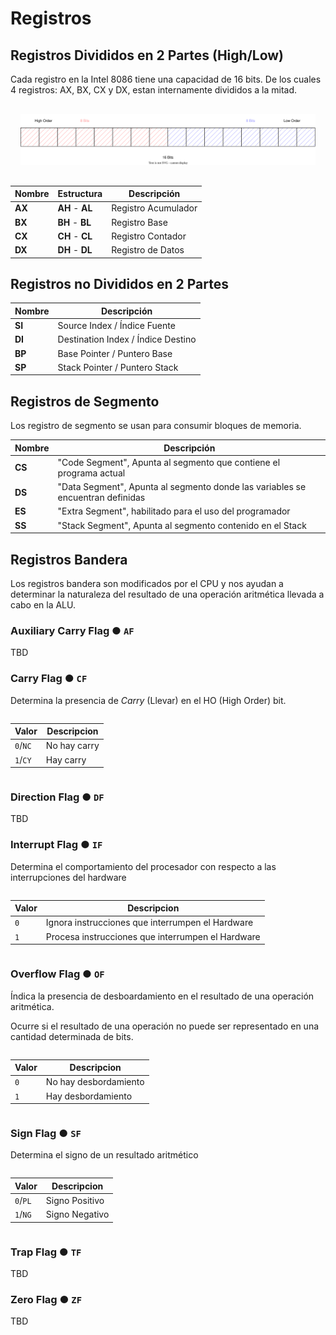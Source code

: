 # Registros

## Registros Divididos en 2 Partes (High/Low)

Cada registro en la Intel 8086 tiene una capacidad
de 16 bits. De los cuales 4 registros: AX,
BX, CX y DX, estan internamente divididos a la mitad.

<div style="padding: 1rem">
  <img src="images/registro.svg" />
</div>

Nombre | Estructura | Descripción
--- | --- | ---
**AX** | **AH** - **AL** | Registro Acumulador
**BX** | **BH** - **BL** | Registro Base
**CX** | **CH** - **CL** | Registro Contador
**DX** | **DH** - **DL** | Registro de Datos

## Registros no Divididos en 2 Partes

Nombre | Descripción
--- | ---
**SI** | Source Index / Índice Fuente
**DI** | Destination Index / Índice Destino
**BP** | Base Pointer / Puntero Base
**SP** | Stack Pointer / Puntero Stack

## Registros de Segmento

Los registro de segmento se usan para consumir
bloques de memoria.

Nombre | Descripción
--- | ---
**CS** | "Code Segment", Apunta al segmento que contiene el programa actual
**DS** | "Data Segment", Apunta al segmento donde las variables se encuentran definidas
**ES** | "Extra Segment", habilitado para el uso del programador
**SS** | "Stack Segment", Apunta al segmento contenido en el Stack

## Registros Bandera

Los registros bandera son modificados por el CPU y
nos ayudan a determinar la naturaleza del resultado
de una operación aritmética llevada a cabo en la ALU.

### Auxiliary Carry Flag ● `AF`

TBD

### Carry Flag ● `CF`

Determina la presencia de _Carry_ (Llevar) en el HO (High Order) bit.

<div style="display: flex">

Valor | Descripcion
--- | ---
`0`/`NC` | No hay carry
`1`/`CY` | Hay carry

</div>

### Direction Flag ● `DF`

TBD

### Interrupt Flag ● `IF`

Determina el comportamiento del procesador con respecto a las interrupciones del hardware

<div style="display: flex">

Valor | Descripcion
--- | ---
`0` | Ignora instrucciones que interrumpen el Hardware
`1` | Procesa instrucciones que interrumpen el Hardware

</div>

### Overflow Flag ● `OF`

Índica la presencia de desboardamiento en el
resultado de una operación aritmética.

Ocurre si el resultado de una operación no puede
ser representado en una cantidad determinada de
bits.

<div style="display: flex">

Valor | Descripcion
--- | ---
`0` | No hay desbordamiento
`1` | Hay desbordamiento

</div>

### Sign Flag ● `SF`

Determina el signo de un resultado aritmético

<div style="display: flex">

Valor | Descripcion
--- | ---
`0`/`PL` | Signo Positivo
`1`/`NG` | Signo Negativo

</div>

### Trap Flag ● `TF`

TBD

### Zero Flag ● `ZF`

TBD

